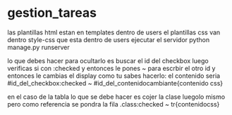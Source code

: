# gestion_tareas

las plantillas html estan en templates dentro de users
el plantillas css van dentro style-css que esta dentro de users
ejecutar el servidor
python manage.py runserver

lo que debes hacer para ocultarlo es buscar el id del checkbox luego verificas si con :checked y entonces le pones ~ para escrbir el otro id y entonces le cambias el display como tu sabes hacerlo:
el contenido seria
#id_del_checkbox:checked ~ #id_del_contenidocambiante{contenido css}

en el caso de la tabla lo que se debe hacer es cojer la clase luegolo mismo pero como referencia se pondra la fila
.class:checked ~ tr{contenidocss}
